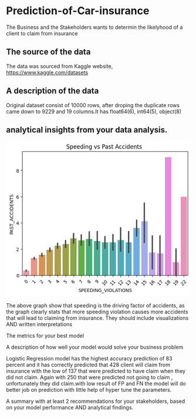 # Prediction-of-Car-insurance
The Business and the Stakeholders wants to determin the likelyhood of a client to claim from insurance

## The source of the data
The data was sourced from Kaggle website,  https://www.kaggle.com/datasets

## A description of the data
Original dataset consist of 10000 rows, after droping the duplicate rows came down to 9229 and 19 columns.It has
float64(6), int64(5), object(8)
## analytical insights from your data analysis.
  ![image](https://github.com/Noks06/Prediction-of-Stroke-and-Car-insurance-/blob/main/speedingandpastaccidents.png)

The above graph show that speeding is the driving factor of accidents, as the graph clearly stats that more speeding violation causes more accidents that will lead to claiming from insurance.
They should include visualizations AND written interpretations

The metrics for your best model

A description of how well your model would solve your business problem

Logistic Regression model has the highest accuracy prediction of 83 percent and it has correctly predicted that 428 client will claim from insurance with the low of 
137 that were predicted to have claim when they did not claim. Again with 250 that were predicted not going to claim , unfortunately they did claim.with low result 
of FP and FN the model will do better job on prediction with little  help of hyper tune the parameters.
 

A summary with at least 2 recommendations for your stakeholders, based on your model performance AND analytical findings.
